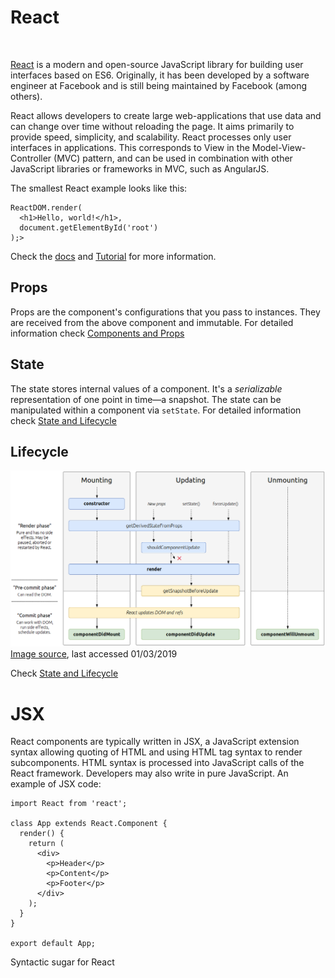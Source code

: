 # React

<img src="../images/reactjs.png" alt="" style="width: 250px;"/>

[React](https://reactjs.org) is a modern and open-source JavaScript library for building user interfaces based on ES6. Originally, it has been developed
by a software engineer at Facebook and is still being maintained by Facebook (among others).

React allows developers to create large web-applications that use data and can change over time without reloading the page. It aims primarily to provide speed, simplicity, and scalability. React processes only user interfaces in applications. This corresponds to View in the Model-View-Controller (MVC) pattern, and can be used in combination with other JavaScript libraries or frameworks in MVC, such as AngularJS.

The smallest React example looks like this:
```
ReactDOM.render(
  <h1>Hello, world!</h1>,
  document.getElementById('root')
);>
```

Check the [docs](https://reactjs.org/docs/hello-world.html) and [Tutorial](https://reactjs.org/tutorial/tutorial.html) for more information.

## Props

Props are the component's configurations that you pass to instances. They are received from the above component and immutable.
For detailed information check [Components and Props](https://reactjs.org/docs/components-and-props.html)


## State

The state stores internal values of a component. It's a *serializable* representation of one point in time—a snapshot. The state can be manipulated within a component via `setState`. For detailed information check [State and Lifecycle](https://reactjs.org/docs/state-and-lifecycle.html)


## Lifecycle

![](../images/react_lifecycle.png)
[Image source](http://projects.wojtekmaj.pl/react-lifecycle-methods-diagram/), last accessed 01/03/2019
 
Check [State and Lifecycle](https://reactjs.org/docs/state-and-lifecycle.html)


# JSX

React components are typically written in JSX, a JavaScript extension syntax allowing quoting of HTML and using HTML tag syntax to render subcomponents. HTML syntax is processed into JavaScript calls of the React framework. Developers may also write in pure JavaScript. An example of JSX code:

```
import React from 'react';

class App extends React.Component {
  render() {
    return (
      <div>
        <p>Header</p>
        <p>Content</p>
        <p>Footer</p>
      </div>
    );
  }
}

export default App;
```
Syntactic sugar for React
